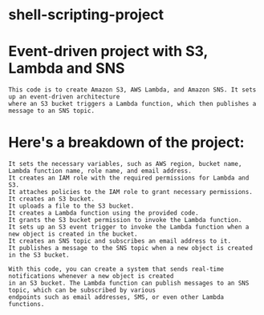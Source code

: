 # shell-scripting-project
# Event-driven project with S3, Lambda and SNS

    This code is to create Amazon S3, AWS Lambda, and Amazon SNS. It sets up an event-driven architecture 
    where an S3 bucket triggers a Lambda function, which then publishes a message to an SNS topic.

# Here's a breakdown of the project:

    It sets the necessary variables, such as AWS region, bucket name, Lambda function name, role name, and email address.
    It creates an IAM role with the required permissions for Lambda and S3.
    It attaches policies to the IAM role to grant necessary permissions.
    It creates an S3 bucket.
    It uploads a file to the S3 bucket.
    It creates a Lambda function using the provided code.
    It grants the S3 bucket permission to invoke the Lambda function.
    It sets up an S3 event trigger to invoke the Lambda function when a new object is created in the bucket.
    It creates an SNS topic and subscribes an email address to it.
    It publishes a message to the SNS topic when a new object is created in the S3 bucket.

    With this code, you can create a system that sends real-time notifications whenever a new object is created
    in an S3 bucket. The Lambda function can publish messages to an SNS topic, which can be subscribed by various
    endpoints such as email addresses, SMS, or even other Lambda functions.
